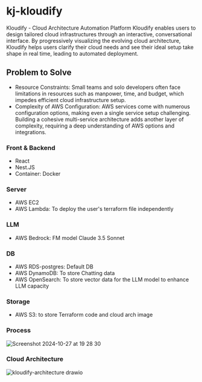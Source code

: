 # kj-kloudify
Kloudify - Cloud Architecture Automation Platform
Kloudify enables users to design tailored cloud infrastructures through an interactive, conversational interface. 
By progressively visualizing the evolving cloud architecture, Kloudify helps users clarify their cloud needs and see their ideal setup take shape in real time, leading to automated deployment.

## Problem to Solve
- Resource Constraints: Small teams and solo developers often face limitations in resources such as manpower, time, and budget, which impedes efficient cloud infrastructure setup.
- Complexity of AWS Configuration: AWS services come with numerous configuration options, making even a single service setup challenging. Building a cohesive multi-service architecture adds another layer of complexity, requiring a deep understanding of AWS options and integrations.


### Front & Backend
- React
- Nest.JS
- Container: Docker
  
### Server
- AWS EC2
- AWS Lambda: To deploy the user's terraform file independently
  
### LLM
- AWS Bedrock: FM model Claude 3.5 Sonnet
  
### DB
- AWS RDS-postgres: Default DB
- AWS DynamoDB: To store Chatting data
- AWS OpenSearch: To store vector data for the LLM model to enhance LLM capacity

### Storage  
- AWS S3: to store Terraform code and cloud arch image

### Process
![Screenshot 2024-10-27 at 19 28 30](https://github.com/user-attachments/assets/3e2acbbf-d665-414f-aeff-adcaf3c559f3)

### Cloud Architecture
![kloudify-architecture drawio](https://github.com/user-attachments/assets/ef5e8065-c37a-4c4e-b987-3dd38c846d6a)

